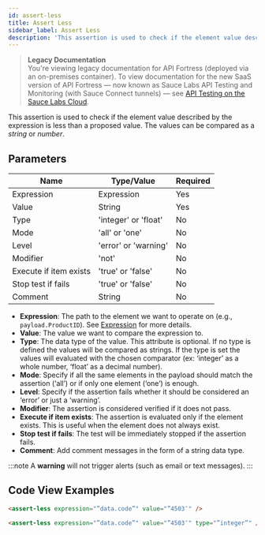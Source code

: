 ```yaml
---
id: assert-less
title: Assert Less
sidebar_label: Assert Less
description: 'This assertion is used to check if the element value described by the expression is less than a proposed value. The values can be compared as a string or number.'
---
```


<head>
  <meta name="robots" content="noindex" />
</head>

> **Legacy Documentation**<br/>You're viewing legacy documentation for API Fortress (deployed via an on-premises container). To view documentation for the new SaaS version of API Fortress &#8212; now known as Sauce Labs API Testing and Monitoring (with Sauce Connect tunnels) &#8212; see [API Testing on the Sauce Labs Cloud](/api-testing/).

This assertion is used to check if the element value described by the expression is less than a proposed value. The values can be compared as a _string_ or _number_.

## Parameters

| **Name**               | **Type/Value**       | **Required** |
| ---------------------- | -------------------- | ------------ |
| Expression             | Expression           | Yes          |
| Value                  | String               | Yes          |
| Type                   | 'integer' or 'float' | No           |
| Mode                   | 'all' or 'one'       | No           |
| Level                  | 'error' or 'warning' | No           |
| Modifier               | 'not'                | No           |
| Execute if item exists | 'true' or 'false'    | No           |
| Stop test if fails     | 'true' or 'false'    | No           |
| Comment                | String               | No           |

- **Expression**: The path to the element we want to operate on (e.g., `payload.ProductID`). See [Expression](/api-testing/on-prem/reference/expression/) for more details.
- **Value**: The value we want to compare the expression to.
- **Type**: The data type of the value. This attribute is optional. If no type is defined the values will be compared as strings. If the type is set the values will evaluated with the chosen comparator (ex: ‘integer’ as a whole number, ‘float’ as a decimal number).
- **Mode**: Specify if all the same elements in the payload should match the assertion (‘all’) or if only one element (‘one’) is enough.
- **Level**: Specify if the assertion fails whether it should be considered an ‘error’ or just a ‘warning’.
- **Modifier**: The assertion is considered verified if it does not pass.
- **Execute if item exists**: The assertion is evaluated only if the element exists. This is useful when the element does not always exist.
- **Stop test if fails**: The test will be immediately stopped if the assertion fails.
- **Comment**: Add comment messages in the form of a string data type.

:::note
A **warning** will not trigger alerts (such as email or text messages).
:::

## Code View Examples

```html
<assert-less expression="”data.code”" value="”4503″" />
```

```html
<assert-less expression="”data.code”" value="”4503″" type="”integer”" />
```
